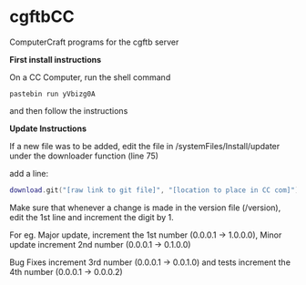 cgftbCC
=======

ComputerCraft programs for the cgftb server


**First install instructions**


On a CC Computer, run the shell command


```
pastebin run yVbizg0A
```


and then follow the instructions


**Update Instructions**


If a new file was to be added, edit the file in /systemFiles/Install/updater under the downloader function (line 75)


add a line:


```lua
download.git("[raw link to git file]", "[location to place in CC com]")
```


Make sure that whenever a change is made in the version file (/version), edit the 1st line and increment the digit by 1.


For eg. Major update, increment the 1st number (0.0.0.1 -> 1.0.0.0), Minor update increment 2nd number (0.0.0.1 -> 0.1.0.0)


Bug Fixes increment 3rd number (0.0.0.1 -> 0.0.1.0) and tests increment the 4th number (0.0.0.1 -> 0.0.0.2)